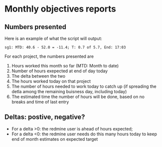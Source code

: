 # Monthly objectives reports
## Numbers presented

Here is an example of what the script will output:

```sg1: MTD: 40.6 - 52.0 = -11.4; T: 0.7 of 5.7, End: 17:03```

For each project, the numbers presented are

1. Hours worked this month so far (MTD: Month to date)
2. Number of hours exepected at end of day today
3. The delta between the two
4. The hours worked today on that project
5. The number of hours needed to work today to catch up (if spreading the detla among the remaining buisness day, including today)
6. The estimated time the number of hours will be done, based on no breaks and time of last entry

## Deltas: postive, negative?
* For a delta >0: the redmine user is ahead of hours expected; 
* For a delta <0: the redmine user needs do this many hours today to keep end of month estimates on expected target
